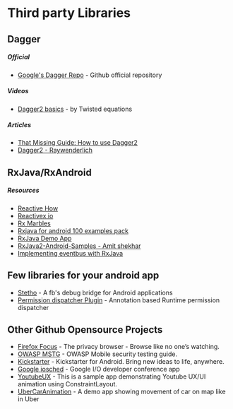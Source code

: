 # Third party Libraries

## Dagger
##### Official
- [Google's Dagger Repo](https://github.com/google/dagger) - Github official repository

##### Videos
- [Dagger2 basics](https://www.youtube.com/watch?v=Qwk7ESmaCq0) - by Twisted equations

##### Articles
- [That Missing Guide: How to use Dagger2](https://medium.com/@Zhuinden/that-missing-guide-how-to-use-dagger2-ef116fbea97)
- [Dagger2 - Raywenderlich](https://www.raywenderlich.com/171327/dependency-injection-android-dagger-2)


## RxJava/RxAndroid 
   
##### Resources   
- [Reactive How](http://reactive.how/)
- [Reactivex io](http://reactivex.io/)
- [Rx Marbles](http://rxmarbles.com/)
- [Rxjava for android 100 examples pack](http://androidahead.com/2018/04/06/rxjava-for-android-100-examples-pack)
- [RxJava Demo App](https://github.com/JoaoMotondon/RxJavaDemoApp/)
- [RxJava2-Android-Samples - Amit shekhar](https://github.com/amitshekhariitbhu/RxJava2-Android-Samples)
- [Implementing eventbus with RxJava](https://blog.mindorks.com/implementing-eventbus-with-rxjava-rxbus-e6c940a94bd8)


## Few libraries for your android app
- [Stetho](http://facebook.github.io/stetho/) - A fb's debug bridge for Android applications
- [Permission dispatcher Plugin](https://github.com/permissions-dispatcher/permissions-dispatcher-plugin) - Annotation based Runtime permission dispatcher


## Other Github Opensource Projects
- [Firefox Focus](https://github.com/mozilla-mobile/focus-android) - The privacy browser - Browse like no one’s watching.
- [OWASP MSTG](https://github.com/OWASP/owasp-mstg) - OWASP Mobile security testing guide.
- [Kickstarter](https://github.com/kickstarter/android-oss) - Kickstarter for Android. Bring new ideas to life, anywhere.
- [Google iosched](https://github.com/google/iosched) - Google I/O developer conference app
- [YoutubeUX](https://github.com/burhanrashid52/YoutubeUX) - This is a sample app demonstrating Youtube UX/UI animation using ConstraintLayout.
- [UberCarAnimation](https://github.com/amanjeetsingh150/UberCarAnimation) - A demo app showing movement of car on map like in Uber